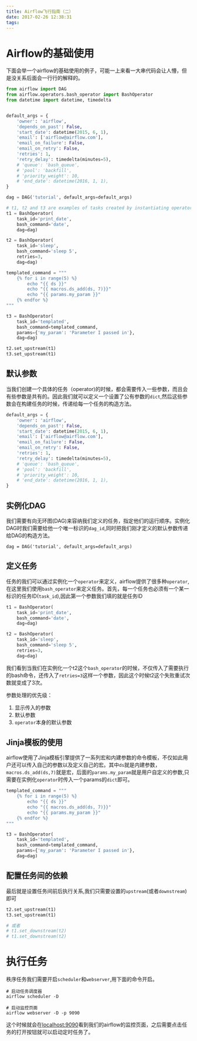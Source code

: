 ```yaml
---
title: Airflow飞行指南（二）
date: 2017-02-26 12:38:31
tags:
---
```

# Airflow的基础使用
下面会举一个airflow的基础使用的例子，可能一上来看一大串代码会让人懵，但是没关系后面会一行行的解释的。
```python
from airflow import DAG
from airflow.operators.bash_operator import BashOperator
from datetime import datetime, timedelta


default_args = {
    'owner': 'airflow',
    'depends_on_past': False,
    'start_date': datetime(2015, 6, 1),
    'email': ['airflow@airflow.com'],
    'email_on_failure': False,
    'email_on_retry': False,
    'retries': 1,
    'retry_delay': timedelta(minutes=5),
    # 'queue': 'bash_queue',
    # 'pool': 'backfill',
    # 'priority_weight': 10,
    # 'end_date': datetime(2016, 1, 1),
}

dag = DAG('tutorial', default_args=default_args)

# t1, t2 and t3 are examples of tasks created by instantiating operators
t1 = BashOperator(
    task_id='print_date',
    bash_command='date',
    dag=dag)

t2 = BashOperator(
    task_id='sleep',
    bash_command='sleep 5',
    retries=3,
    dag=dag)

templated_command = """
    {% for i in range(5) %}
        echo "{{ ds }}"
        echo "{{ macros.ds_add(ds, 7)}}"
        echo "{{ params.my_param }}"
    {% endfor %}
"""

t3 = BashOperator(
    task_id='templated',
    bash_command=templated_command,
    params={'my_param': 'Parameter I passed in'},
    dag=dag)

t2.set_upstream(t1)
t3.set_upstream(t1)
```

## 默认参数
当我们创建一个具体的任务（operator)的时候，都会需要传入一些参数，而且会有些参数是共有的。因此我们就可以定义一个设置了公有参数的`dict`,然后这些参数会在构建任务的时候，传递给每一个任务的构造方法。
```python
default_args = {
    'owner': 'airflow',
    'depends_on_past': False,
    'start_date': datetime(2015, 6, 1),
    'email': ['airflow@airflow.com'],
    'email_on_failure': False,
    'email_on_retry': False,
    'retries': 1,
    'retry_delay': timedelta(minutes=5),
    # 'queue': 'bash_queue',
    # 'pool': 'backfill',
    # 'priority_weight': 10,
    # 'end_date': datetime(2016, 1, 1),
}
```

## 实例化DAG 
我们需要有向无环图(DAG)来容纳我们定义的任务，指定他们的运行顺序。实例化DAG时我们需要给他一个唯一标识的`dag_id`,同时把我们刚才定义的默认参数传递给DAG的构造方法。
```
dag = DAG('tutorial', default_args=default_args)
```

## 定义任务
任务的我们可以通过实例化一个`operator`来定义，airflow提供了很多种`operator`,在这里我们使用`bash_operator`来定义任务。首先，每一个任务也必须有一个某一标识的任务ID(`task_id`),因此第一个参数我们填的就是任务ID

```python
t1 = BashOperator(
    task_id='print_date',
    bash_command='date',
    dag=dag)

t2 = BashOperator(
    task_id='sleep',
    bash_command='sleep 5',
    retries=3,
    dag=dag)
```
我们看到当我们在实例化一个t2这个`bash_operator`的时候，不仅传入了需要执行的bash命令，还传入了`retries=3`这样一个参数，因此这个时候t2这个失败重试次数就变成了3次。

参数处理的优先级：
1. 显示传入的参数
2. 默认参数
3. `operator`本身的默认参数

## Jinja模板的使用
airflow使用了Jinja模板引擎提供了一系列宏和内建参数的命令模板，不仅如此用户还可以传入自己的参数以及定义自己的宏。其中`ds`就是内建参数，`macros.ds_add(ds,7)`就是宏，后面的`params.my_param`就是用户自定义的参数,只需要在实例化`operator`时传入一个params的`dict`即可。

```python
templated_command = """
    {% for i in range(5) %}
        echo "{{ ds }}"
        echo "{{ macros.ds_add(ds, 7)}}"
        echo "{{ params.my_param }}"
    {% endfor %}
"""

t3 = BashOperator(
    task_id='templated',
    bash_command=templated_command,
    params={'my_param': 'Parameter I passed in'},
    dag=dag)
```

## 配置任务间的依赖
最后就是设置任务间前后执行关系,我们只需要设置的`upstream`(或者`downstream`)即可

```python
t2.set_upstream(t1)
t3.set_upstream(t1)

# 或者
# t1.set_downstream(t2)
# t1.set_downstream(t2)
```

# 执行任务
秩序任务我们需要开启`scheduler`和`webserver`,用下面的命令开启。
```shell
# 启动任务调度器
airflow scheduler -D

# 启动监控页面
airflow webserver -D -p 9090
```
这个时候就会在[localhost:9090](http://localhost:9090)看到我们的airflow的监控页面，之后需要点击任务的打开按钮就可以启动定时任务了。
